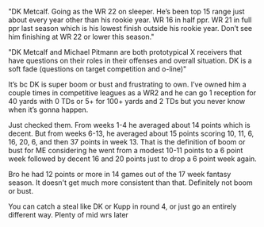 "DK Metcalf. Going as the WR 22 on sleeper. He’s been top 15 range just about every year other than his rookie year. WR 16 in half ppr. WR 21 in full ppr last season which is his lowest finish outside his rookie year. Don’t see him finishing at WR 22 or lower this season."

"DK Metcalf and Michael Pitmann are both prototypical X receivers that have questions on their roles in their offenses and overall situation. DK is a soft fade (questions on target competition and o-line)"

It’s bc DK is super boom or bust and frustrating to own. I’ve owned him a couple times in competitive leagues as a WR2 and he can go 1 reception for 40 yards with 0 TDs or 5+ for 100+ yards and 2 TDs but you never know when it’s gonna happen.

Just checked them. From weeks 1-4 he averaged about 14 points which is decent. But from weeks 6-13, he averaged about 15 points scoring 10, 11, 6, 16, 20, 6, and then 37 points in week 13. That is the definition of boom or bust for ME considering he went from a modest 10-11 points to a 6 point week followed by decent 16 and 20 points just to drop a 6 point week again. 

Bro he had 12 points or more in 14 games out of the 17 week fantasy season. It doesn't get much more consistent than that. Definitely not boom or bust.

You can catch a steal like DK or Kupp in round 4, or just go an entirely different way. Plenty of mid wrs later 